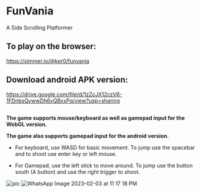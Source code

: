 # FunVania
A Side Scrolling Platformer

## To play on the browser:

https://simmer.io/@ker0/funvania

## Download android APK version:

https://drive.google.com/file/d/1zZcJX12czV6-1FDnbsQywwDh6vQBxxPq/view?usp=sharing

## 
**The game supports mouse/keyboard as well as gamepad input for the WebGL version.**

**The game also supports gamepad input for the android version.**


* For keyboard, use WASD for basic movement. To jump use the spacebar and to shoot use enter key or left mouse.

* For Gamepad, use the left stick to move around. To jump use the button south (A button) and use the right trigger to shoot.


![pic](https://user-images.githubusercontent.com/72260733/216742561-b4fee025-f50a-4176-a90c-f8ea41fd1e29.png)
![WhatsApp Image 2023-02-03 at 11 17 18 PM](https://user-images.githubusercontent.com/72260733/216742580-733f6b35-e188-4a26-9fe3-144146402ee5.jpeg)

